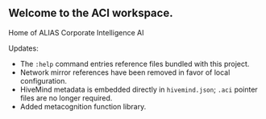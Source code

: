 ## Welcome to the ACI workspace.

Home of ALIAS Corporate Intelligence AI

Updates: 
- The `:help` command entries reference files bundled with this project.
- Network mirror references have been removed in favor of local configuration.
- HiveMind metadata is embedded directly in `hivemind.json`; `.aci` pointer files are no longer required.
- Added metacognition function library. 
